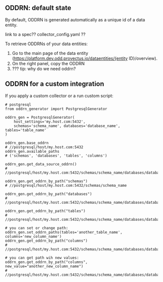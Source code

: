 ## ODDRN: default state
By default, ODDRN is generated automatically as a unique id of a data entity.

link to a spec??
collector_config.yaml ??

To retrieve ODDRNs of your data entities:
1. Go to the main page of the data entity (https://platform.dev.odd.provectus.io/dataentities/{entity ID}/overview).
2. On the right panel, copy the ODDRN
3. ??? 
tip: why do we need oddrn?

## ODDRN for a custom integration
If you apply a custom collector or a run custom script:
```
# postgresql
from oddrn_generator import PostgresqlGenerator

oddrn_gen = PostgresqlGenerator(
    host_settings='my.host.com:5432',
    schemas='schema_name', databases='database_name', tables='table_name'
)

oddrn_gen.base_oddrn
# //postgresql/host/my.host.com:5432
oddrn_gen.available_paths
# ('schemas', 'databases', 'tables', 'columns')

oddrn_gen.get_data_source_oddrn()
# //postgresql/host/my.host.com:5432/schemas/schema_name/databases/database_name

oddrn_gen.get_oddrn_by_path("schemas")
# //postgresql/host/my.host.com:5432/schemas/schema_name

oddrn_gen.get_oddrn_by_path("databases")
# //postgresql/host/my.host.com:5432/schemas/schema_name/databases/database_name

oddrn_gen.get_oddrn_by_path("tables")
# //postgresql/host/my.host.com:5432/schemas/schema_name/databases/database_name/tables/table_name

# you can set or change path:
oddrn_gen.set_oddrn_paths(tables='another_table_name', columns='new_column_name')
oddrn_gen.get_oddrn_by_path("columns")
# //postgresql/host/my.host.com:5432/schemas/schema_name/databases/database_name/tables/another_table_name/columns/new_column_name

# you can get path wih new values:
oddrn_gen.get_oddrn_by_path("columns", new_value="another_new_column_name")
# //postgresql/host/my.host.com:5432/schemas/schema_name/databases/database_name/tables/another_table_name/columns/another_new_column_name
```